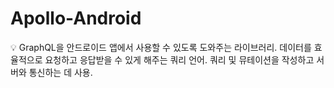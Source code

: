 # Apollo-Android

<aside>
💡 GraphQL을 안드로이드 앱에서 사용할 수 있도록 도와주는 라이브러리.
데이터를 효율적으로 요청하고 응답받을 수 있게 해주는 쿼리 언어.
쿼리 및 뮤테이션을 작성하고 서버와 통신하는 데 사용.

</aside>